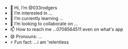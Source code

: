 - 👋 Hi, I’m @033rodgers
- 👀 I’m interested in ...
- 🌱 I’m currently learning ...
- 💞️ I’m looking to collaborate on ...
- 📫 How to reach me ...0708564511 even on what's app
- 😄 Pronouns: ...
- ⚡ Fun fact: ...i am 'relentless
<!---
033rodgers/033rodgers is a ✨ special ✨ repository because its `README.md` (this file) appears on your GitHub profile.
You can click the Preview link to take a look at your changes.
--->
